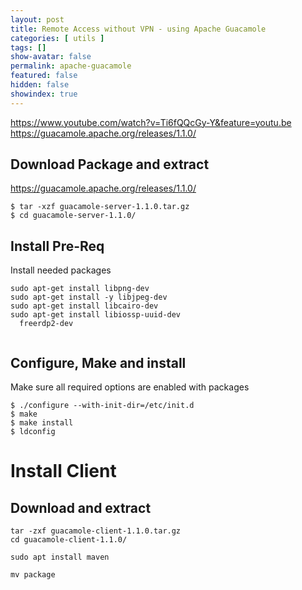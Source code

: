 ```yaml
---
layout: post
title: Remote Access without VPN - using Apache Guacamole
categories: [ utils ]
tags: []
show-avatar: false
permalink: apache-guacamole
featured: false
hidden: false
showindex: true
---
```


https://www.youtube.com/watch?v=Ti6fQQcGy-Y&feature=youtu.be
https://guacamole.apache.org/releases/1.1.0/

## Download Package and extract

https://guacamole.apache.org/releases/1.1.0/

```
$ tar -xzf guacamole-server-1.1.0.tar.gz
$ cd guacamole-server-1.1.0/
```

## Install Pre-Req

Install needed packages

```
sudo apt-get install libpng-dev
sudo apt-get install -y libjpeg-dev
sudo apt-get install libcairo-dev
sudo apt-get install libiossp-uuid-dev
  freerdp2-dev
  
```

## Configure, Make and install

Make sure all required options are enabled with packages

```
$ ./configure --with-init-dir=/etc/init.d
$ make
$ make install
$ ldconfig
```


# Install Client 

## Download and extract
```
tar -zxf guacamole-client-1.1.0.tar.gz
cd guacamole-client-1.1.0/

sudo apt install maven

mv package
```



